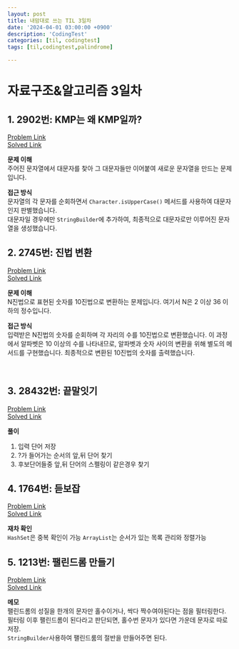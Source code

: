 ```yaml
---
layout: post
title: 내맘대로 쓰는 TIL 3일차
date: '2024-04-01 03:00:00 +0900'
description: 'CodingTest'
categories: [til, codingtest]
tags: [til,codingtest,palindrome]

---
```

# 자료구조&알고리즘 3일차

## 1.  2902번: KMP는 왜 KMP일까?

[Problem Link](https://www.acmicpc.net/problem/2902) <br>
[Solved Link](https://github.com/Ooyd/algorithm-and-data-structure/tree/main/%EB%B0%B1%EC%A4%80/Bronze/2902.%E2%80%85KMP%EB%8A%94%E2%80%85%EC%99%9C%E2%80%85KMP%EC%9D%BC%EA%B9%8C%EF%BC%9F)


**문제 이해** <br>
주어진 문자열에서 대문자를 찾아 그 대문자들만 이어붙여 새로운 문자열을 만드는 문제입니다.

**접근 방식** <br>
문자열의 각 문자를 순회하면서 `Character.isUpperCase()` 메서드를 사용하여 대문자인지 판별했습니다.<br> 대문자일 경우에만 `StringBuilder`에 추가하여, 최종적으로 대문자로만 이루어진 문자열을 생성했습니다.


## 2. 2745번: 진법 변환

[Problem Link](https://www.acmicpc.net/problem/2745) <br>
[Solved Link](https://github.com/Ooyd/algorithm-and-data-structure/tree/main/%EB%B0%B1%EC%A4%80/Bronze/2745.%E2%80%85%EC%A7%84%EB%B2%95%E2%80%85%EB%B3%80%ED%99%98)

**문제 이해** <br>
N진법으로 표현된 숫자를 10진법으로 변환하는 문제입니다. 여기서 N은 2 이상 36 이하의 정수입니다.

**접근 방식** <br>
입력받은 N진법의 숫자를 순회하며 각 자리의 수를 10진법으로 변환했습니다. 이 과정에서 알파벳은 10 이상의 수를 나타내므로, 알파벳과 숫자 사이의 변환을 위해 별도의 메서드를 구현했습니다. 최종적으로 변환된 10진법의 숫자를 출력했습니다.

<br>

## 3. 28432번: 끝말잇기

[Problem Link](https://www.acmicpc.net/problem/28432) <br>
[Solved Link](https://github.com/Ooyd/algorithm-and-data-structure/tree/main/%EB%B0%B1%EC%A4%80/Silver/28432.%E2%80%85%EB%81%9D%EB%A7%90%EC%9E%87%EA%B8%B0)

**풀이**
1. 입력 단어 저장<br>
2. ?가 들어가는 순서의 앞,뒤 단어 찾기
3. 후보단어들중 앞,뒤 단어의 스펠링이 같은경우 찾기



## 4. 1764번: 듣보잡

[Problem Link](https://www.acmicpc.net/problem/1764) <br>
[Solved Link](https://github.com/Ooyd/algorithm-and-data-structure/tree/main/%EB%B0%B1%EC%A4%80/Silver/1764.%E2%80%85%EB%93%A3%EB%B3%B4%EC%9E%A1)

**재차 확인**<br>
`HashSet`은 중복 확인이 가능 `ArrayList`는 순서가 있는 목록 관리와 정렬가능


## 5. 1213번: 팰린드롬 만들기

[Problem Link](https://www.acmicpc.net/problem/1213) <br>
[Solved Link](https://github.com/Ooyd/algorithm-and-data-structure/tree/main/%EB%B0%B1%EC%A4%80/Silver/1213.%E2%80%85%ED%8C%B0%EB%A6%B0%EB%93%9C%EB%A1%AC%E2%80%85%EB%A7%8C%EB%93%A4%EA%B8%B0)

**메모**<br>
팰린드롬의 성질을 한개의 문자만 홀수이거나, 싹다 짝수여야된다는 점을 필터링한다.
<br>
필터링 이후 팰린드롬이 된다라고 판단되면, 홀수번 문자가 있다면 가운데 문자로 따로 저장.<br>
`StringBuilder`사용하여 팰린드룸의 절반을 만들어주면 된다.



